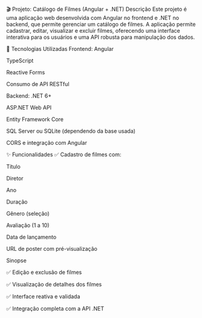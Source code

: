 🎬 Projeto: Catálogo de Filmes (Angular + .NET)
Descrição
Este projeto é uma aplicação web desenvolvida com Angular no frontend e .NET no backend, que permite gerenciar um catálogo de filmes. A aplicação permite cadastrar, editar, visualizar e excluir filmes, oferecendo uma interface interativa para os usuários e uma API robusta para manipulação dos dados.

🔧 Tecnologias Utilizadas
Frontend:
Angular

TypeScript

Reactive Forms

Consumo de API RESTful

Backend:
.NET 6+

ASP.NET Web API

Entity Framework Core

SQL Server ou SQLite (dependendo da base usada)

CORS e integração com Angular

✨ Funcionalidades
✅ Cadastro de filmes com:

Título

Diretor

Ano

Duração

Gênero (seleção)

Avaliação (1 a 10)

Data de lançamento

URL de poster com pré-visualização

Sinopse

✅ Edição e exclusão de filmes

✅ Visualização de detalhes dos filmes

✅ Interface reativa e validada

✅ Integração completa com a API .NET
